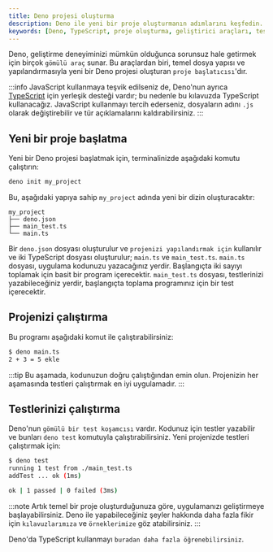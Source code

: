 ```yaml
---
title: Deno projesi oluşturma
description: Deno ile yeni bir proje oluşturmanın adımlarını keşfedin. Deno'nun sunduğu gömülü araçlarla projelerinizi hızlıca başlatabilir ve geliştirebilirsiniz.
keywords: [Deno, TypeScript, proje oluşturma, geliştirici araçları, test koşamcısı]
---
```


Deno, geliştirme deneyiminizi mümkün olduğunca sorunsuz hale getirmek için birçok `gömülü araç` sunar. Bu araçlardan biri, temel dosya yapısı ve yapılandırmasıyla yeni bir Deno projesi oluşturan `proje başlatıcısı`'dır.

:::info
JavaScript kullanmaya teşvik edilseniz de, Deno'nun ayrıca [TypeScript](https://www.typescriptlang.org/) için yerleşik desteği vardır; bu nedenle bu kılavuzda TypeScript kullanacağız. JavaScript kullanmayı tercih ederseniz, dosyaların adını `.js` olarak değiştirebilir ve tür açıklamalarını kaldırabilirsiniz.
:::

## Yeni bir proje başlatma

Yeni bir Deno projesi başlatmak için, terminalinizde aşağıdaki komutu çalıştırın:

```bash
deno init my_project
```

Bu, aşağıdaki yapıya sahip `my_project` adında yeni bir dizin oluşturacaktır:

```plaintext
my_project
├── deno.json
├── main_test.ts
└── main.ts
```

Bir `deno.json` dosyası oluşturulur ve `projenizi yapılandırmak için` kullanılır ve iki TypeScript dosyası oluşturulur; `main.ts` ve `main_test.ts`. `main.ts` dosyası, uygulama kodunuzu yazacağınız yerdir. Başlangıçta iki sayıyı toplamak için basit bir program içerecektir. `main_test.ts` dosyası, testlerinizi yazabileceğiniz yerdir, başlangıçta toplama programınız için bir test içerecektir.

## Projenizi çalıştırma

Bu programı aşağıdaki komut ile çalıştırabilirsiniz:

```bash
$ deno main.ts
2 + 3 = 5 ekle
```

:::tip
Bu aşamada, kodunuzun doğru çalıştığından emin olun. Projenizin her aşamasında testleri çalıştırmak en iyi uygulamadır.
:::

## Testlerinizi çalıştırma

Deno'nun `gömülü bir test koşamcısı` vardır. Kodunuz için testler yazabilir ve bunları `deno test` komutuyla çalıştırabilirsiniz. Yeni projenizde testleri çalıştırmak için:

```bash
$ deno test
running 1 test from ./main_test.ts     
addTest ... ok (1ms)

ok | 1 passed | 0 failed (3ms)
```

:::note
Artık temel bir proje oluşturduğunuza göre, uygulamanızı geliştirmeye başlayabilirsiniz. Deno ile yapabileceğiniz şeyler hakkında daha fazla fikir için `kılavuzlarımıza` ve `örneklerimize` göz atabilirsiniz.
:::

Deno'da TypeScript kullanmayı `buradan daha fazla öğrenebilirsiniz`.